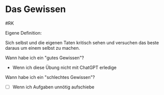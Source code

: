 # Das Gewissen
#RK 

Eigene Definition:

Sich selbst und die eigenen Taten kritisch sehen und versuchen das beste daraus um einem selbst zu machen.

Wann habe ich ein "gutes Gewissen"?
- Wenn ich diese Übung nicht mit ChatGPT erledige

Wann habe ich ein "schlechtes Gewissen"?
- [ ] Wenn ich Aufgaben unnötig aufschiebe

